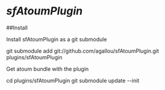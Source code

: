 # *sfAtoumPlugin*

##Install

Install sfAtoumPlugin as a git submodule

  git submodule add git://github.com/agallou/sfAtoumPlugin.git plugins/sfAtoumPlugin

Get atoum bundle with the plugin

  cd plugins/sfAtoumPlugin
  git submodule update --init

